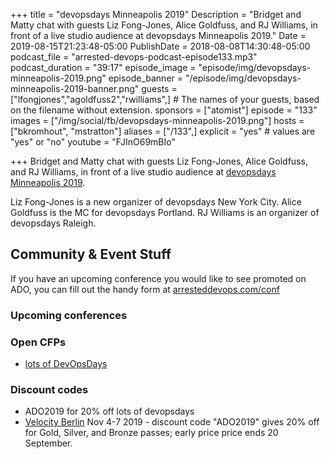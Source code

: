 +++
title = "devopsdays Minneapolis 2019"
Description = "Bridget and Matty chat with guests Liz Fong-Jones, Alice Goldfuss, and RJ Williams, in front of a live studio audience at devopsdays Minneapolis 2019."
Date = 2019-08-15T21:23:48-05:00
PublishDate = 2018-08-08T14:30:48-05:00
podcast_file = "arrested-devops-podcast-episode133.mp3"
podcast_duration = "39:17"
episode_image = "episode/img/devopsdays-minneapolis-2019.png"
episode_banner = "/episode/img/devopsdays-minneapolis-2019-banner.png"
guests = ["lfongjones","agoldfuss2","rwilliams",] # The names of your guests, based on the filename without extension.
sponsors = ["atomist"]
episode = "133"
images = ["/img/social/fb/devopsdays-minneapolis-2019.png"]
hosts = ["bkromhout", "mstratton"]
aliases = ["/133",]
explicit = "yes" # values are "yes" or "no"
youtube = "FJInO69mBIo"


+++
Bridget and Matty chat with guests Liz Fong-Jones, Alice Goldfuss, and RJ Williams, in front of a live studio audience at [devopsdays Minneapolis 2019](https://www.devopsdays.org/events/2019-minneapolis/welcome/).

Liz Fong-Jones is a new organizer of devopsdays New York City. Alice Goldfuss is the MC for devopsdays Portland. RJ Williams is an organizer of devopsdays Raleigh.


## Community & Event Stuff

If you have an upcoming conference you would like to see promoted on ADO, you can fill out the handy form at [arresteddevops.com/conf](https://arresteddevops.com/conf)

### Upcoming conferences

### Open CFPs

- [lots of DevOpsDays](https://devopsdays.org/speaking)

### Discount codes
- ADO2019 for 20% off lots of devopsdays
- [Velocity Berlin](https://conferences.oreilly.com/velocity/vl-eu) Nov 4-7 2019 - discount code "ADO2019" gives 20% off for Gold, Silver, and Bronze passes; early price price ends 20 September.

